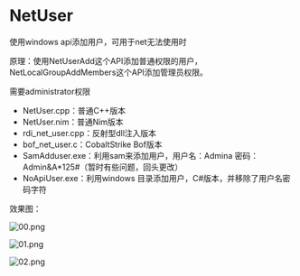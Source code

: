 # NetUser
使用windows api添加用户，可用于net无法使用时

原理：使用NetUserAdd这个API添加普通权限的用户，NetLocalGroupAddMembers这个API添加管理员权限。

需要administrator权限

- NetUser.cpp：普通C++版本
- NetUser.nim：普通Nim版本
- rdi_net_user.cpp：反射型dll注入版本
- bof_net_user.c：CobaltStrike Bof版本
- SamAdduser.exe：利用sam来添加用户，用户名：Admina 密码：Admin&A*125#（暂时有些问题，回头更改）
- NoApiUser.exe：利用windows 目录添加用户，C#版本，并移除了用户名密码字符

效果图：

![00.png](http://ww1.sinaimg.cn/large/007F8GgBly1gaqeeosxcsj30no0ap0sm.jpg)

![01.png](http://ww1.sinaimg.cn/large/007F8GgBly1gaqef13ac8j30pq0fp3yu.jpg)

![02.png](https://raw.githubusercontent.com/lengjibo/NetUser/master/2.png)


